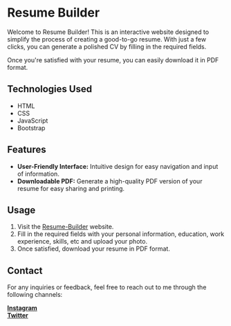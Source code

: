 # Resume Builder

Welcome to Resume Builder! This is an interactive website designed to simplify the process of creating a good-to-go resume. With just a few clicks, you can generate a polished CV by filling in the required fields. 

Once you're satisfied with your resume, you can easily download it in PDF format.

## Technologies Used

- HTML
- CSS
- JavaScript
- Bootstrap

## Features

- **User-Friendly Interface:** Intuitive design for easy navigation and input of information.
- **Downloadable PDF:** Generate a high-quality PDF version of your resume for easy sharing and printing.

## Usage

1. Visit the [Resume-Builder](https://adityamp3.github.io/Resume-Builder/) website.
2. Fill in the required fields with your personal information, education, work experience, skills, etc and upload your photo.
3. Once satisfied, download your resume in PDF format.

## Contact

For any inquiries or feedback, feel free to reach out to me through the following channels:

[**Instagram**](https://www.instagram.com/aditya_arahi/)      
[**Twitter**](https://twitter.com/aditya_arahi)

